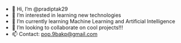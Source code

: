 - 👋 Hi, I’m @pradiptak29
- 👀 I’m interested in learning new technologies
- 🌱 I’m currently learning Machine Learning and Artificial Intelligence
- 💞️ I’m looking to collaborate on cool projects!!!
- 📫 Contact: pop.9bakp@gmail.com

<!---
pradiptak29/pradiptak29 is a ✨ special ✨ repository because its `README.md` (this file) appears on your GitHub profile.
You can click the Preview link to take a look at your changes.
--->
